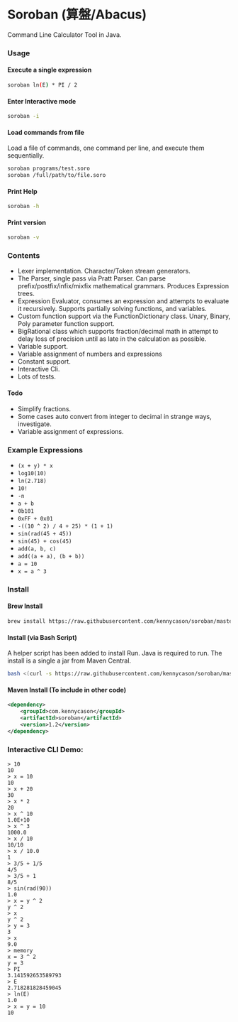 Soroban (算盤/Abacus)
====================

Command Line Calculator Tool in Java. 

### Usage

#### Execute a single expression

```bash
soroban ln(E) * PI / 2
```

#### Enter Interactive mode

```bash
soroban -i
```

#### Load commands from file

Load a file of commands, one command per line, and execute them sequentially. 

```bash
soroban programs/test.soro 
soroban /full/path/to/file.soro 
```

#### Print Help

```bash
soroban -h
```

#### Print version

```bash
soroban -v
```


### Contents
   - Lexer implementation. Character/Token stream generators.
   - The Parser, single pass via Pratt Parser. Can parse prefix/postfix/infix/mixfix mathematical grammars. Produces Expression trees.
   - Expression Evaluator, consumes an expression and attempts to evaluate it recursively. Supports partially solving functions, and variables.
   - Custom function support via the FunctionDictionary class. Unary, Binary, Poly parameter function support.
   - BigRational class which supports fraction/decimal math in attempt to delay loss of precision until as late in the calculation as possible.
   - Variable support.
   - Variable assignment of numbers and expressions
   - Constant support.
   - Interactive Cli.
   - Lots of tests.
   
#### Todo
   - Simplify fractions.
   - Some cases auto convert from integer to decimal in strange ways, investigate.
   - Variable assignment of expressions.
  
### Example Expressions
   - `(x + y) * x`
   - `log10(10)`
   - `ln(2.718)`
   - `10!`
   - `-n`
   - `a + b`
   - `0b101`
   - `0xFF + 0x01`
   - `-((10 ^ 2) / 4 + 25) * (1 + 1)`
   - `sin(rad(45 + 45))`
   - `sin(45) + cos(45)`
   - `add(a, b, c)`
   - `add((a + a), (b + b))`
   - `a = 10`
   - `x = a ^ 3`
   
   
### Install

#### Brew Install

```bash
brew install https://raw.githubusercontent.com/kennycason/soroban/master/script/brew/soroban.rb
```

#### Install (via Bash Script)

A helper script has been added to install Run. Java is required to run.
The install is a single a jar from Maven Central.

```bash
bash <(curl -s https://raw.githubusercontent.com/kennycason/soroban/master/script/install.sh)
```

#### Maven Install (To include in other code)

```xml
<dependency>
    <groupId>com.kennycason</groupId>
    <artifactId>soroban</artifactId>
    <version>1.2</version>
</dependency>
```
   
   
### Interactive CLI Demo:
```
> 10
10
> x = 10
10
> x + 20
30
> x * 2
20
> x ^ 10
1.0E+10
> x ^ 3
1000.0
> x / 10
10/10
> x / 10.0
1
> 3/5 + 1/5
4/5
> 3/5 + 1
8/5
> sin(rad(90))
1.0
> x = y ^ 2
y ^ 2
> x
y ^ 2
> y = 3
3
> x
9.0
> memory
x = 3 ^ 2
y = 3
> PI
3.141592653589793
> E
2.718281828459045
> ln(E)
1.0
> x = y = 10
10
```
